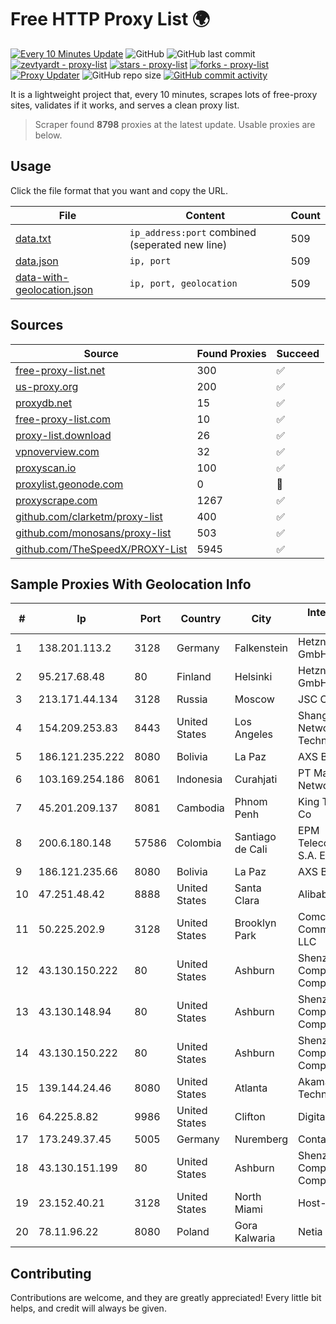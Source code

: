
# Free HTTP Proxy List 🌍

[![Every 10 Minutes Update](https://github.com/mertguvencli/http-proxy-list/actions/workflows/main.yml/badge.svg?branch=main)](https://github.com/mertguvencli/http-proxy-list/actions/workflows/main.yml)
![GitHub](https://img.shields.io/github/license/mertguvencli/http-proxy-list)
![GitHub last commit](https://img.shields.io/github/last-commit/mertguvencli/http-proxy-list)
[![zevtyardt - proxy-list](https://img.shields.io/static/v1?label=zevtyardt&message=proxy-list&color=blue&logo=github)](https://github.com/zevtyardt/proxy-list "Go to GitHub repo")
[![stars - proxy-list](https://img.shields.io/github/stars/zevtyardt/proxy-list?style=social)](https://github.com/zevtyardt/proxy-list)
[![forks - proxy-list](https://img.shields.io/github/forks/zevtyardt/proxy-list?style=social)](https://github.com/zevtyardt/proxy-list)
[![Proxy Updater](https://github.com/zevtyardt/proxy-list/workflows/Proxy%20Updater/badge.svg)](https://github.com/zevtyardt/proxy-list/actions?query=workflow:"Proxy+Updater")
![GitHub repo size](https://img.shields.io/github/repo-size/zevtyardt/proxy-list)
[![GitHub commit activity](https://img.shields.io/github/commit-activity/m/zevtyardt/proxy-list?logo=commits)](https://github.com/zevtyardt/proxy-list/commits/main)

It is a lightweight project that, every 10 minutes, scrapes lots of free-proxy sites, validates if it works, and serves a clean proxy list.

> Scraper found **8798** proxies at the latest update. Usable proxies are below.

## Usage

Click the file format that you want and copy the URL.

|File|Content|Count|
|----|-------|-----|
|[data.txt](https://raw.githubusercontent.com/mertguvencli/http-proxy-list/main/proxy-list/data.txt)|`ip_address:port` combined (seperated new line)|509|
|[data.json](https://raw.githubusercontent.com/mertguvencli/http-proxy-list/main/proxy-list/data.json)|`ip, port`|509|
|[data-with-geolocation.json](https://raw.githubusercontent.com/mertguvencli/http-proxy-list/main/proxy-list/data-with-geolocation.json)|`ip, port, geolocation`|509|

## Sources

|Source|Found Proxies|Succeed|
|------|-------------|-------|
|[free-proxy-list.net](https://free-proxy-list.net)|300|✅|
|[us-proxy.org](https://www.us-proxy.org)|200|✅|
|[proxydb.net](http://proxydb.net)|15|✅|
|[free-proxy-list.com](https://free-proxy-list.com/?page=&port=&type%5B%5D=http&type%5B%5D=https&up_time=0&search=Search)|10|✅|
|[proxy-list.download](https://www.proxy-list.download/HTTP)|26|✅|
|[vpnoverview.com](https://vpnoverview.com/privacy/anonymous-browsing/free-proxy-servers)|32|✅|
|[proxyscan.io](https://www.proxyscan.io)|100|✅|
|[proxylist.geonode.com](https://proxylist.geonode.com/api/proxy-list?limit=300&page=1&sort_by=lastChecked&sort_type=desc&protocols=http,https)|0|🚫|
|[proxyscrape.com](https://api.proxyscrape.com/v2/?request=displayproxies&protocol=http&timeout=10000&country=all&ssl=all&anonymity=all)|1267|✅|
|[github.com/clarketm/proxy-list](https://raw.githubusercontent.com/clarketm/proxy-list/master/proxy-list-raw.txt)|400|✅|
|[github.com/monosans/proxy-list](https://raw.githubusercontent.com/monosans/proxy-list/main/proxies/http.txt)|503|✅|
|[github.com/TheSpeedX/PROXY-List](https://raw.githubusercontent.com/TheSpeedX/PROXY-List/master/http.txt)|5945|✅|


## Sample Proxies With Geolocation Info

|#|Ip|Port|Country|City|Internet Service Provider|
|-|--|----|-------|----|-------------------------|
|1|138.201.113.2|3128|Germany|Falkenstein|Hetzner Online GmbH|
|2|95.217.68.48|80|Finland|Helsinki|Hetzner Online GmbH|
|3|213.171.44.134|3128|Russia|Moscow|JSC Comcor|
|4|154.209.253.83|8443|United States|Los Angeles|Shanghai Ruisu Network Technology|
|5|186.121.235.222|8080|Bolivia|La Paz|AXS Bolivia S. A.|
|6|103.169.254.186|8061|Indonesia|Curahjati|PT Master Star Network|
|7|45.201.209.137|8081|Cambodia|Phnom Penh|King Technologies Co|
|8|200.6.180.148|57586|Colombia|Santiago de Cali|EPM Telecomunicaciones S.A. E.S.P.|
|9|186.121.235.66|8080|Bolivia|La Paz|AXS Bolivia S. A.|
|10|47.251.48.42|8888|United States|Santa Clara|Alibaba.com LLC|
|11|50.225.202.9|3128|United States|Brooklyn Park|Comcast Cable Communications, LLC|
|12|43.130.150.222|80|United States|Ashburn|Shenzhen Tencent Computer Systems Company Limited|
|13|43.130.148.94|80|United States|Ashburn|Shenzhen Tencent Computer Systems Company Limited|
|14|43.130.150.222|80|United States|Ashburn|Shenzhen Tencent Computer Systems Company Limited|
|15|139.144.24.46|8080|United States|Atlanta|Akamai Technologies, Inc.|
|16|64.225.8.82|9986|United States|Clifton|DigitalOcean, LLC|
|17|173.249.37.45|5005|Germany|Nuremberg|Contabo GmbH|
|18|43.130.151.199|80|United States|Ashburn|Shenzhen Tencent Computer Systems Company Limited|
|19|23.152.40.21|3128|United States|North Miami|Host-Engine.com|
|20|78.11.96.22|8080|Poland|Gora Kalwaria|Netia SA|



## Contributing

Contributions are welcome, and they are greatly appreciated! Every
little bit helps, and credit will always be given.

